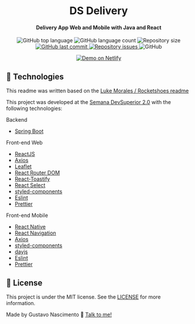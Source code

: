 <h1 align="center">
DS Delivery
</h1>

<h4 align="center">
Delivery App Web and Mobile with Java and React
</h4>

<p align="center">
  <img alt="GitHub top language" src="https://img.shields.io/github/languages/top/gnf22/dsdeliver-sds2.svg">

  <img alt="GitHub language count" src="https://img.shields.io/github/languages/count/gnf22/dsdeliver-sds2.svg">


  <img alt="Repository size" src="https://img.shields.io/github/languages/code-size/gnf22/dsdeliver-sds2">
  
  <a href="https://github.com/gnf22/dsdeliver-sds2/commits/master">
    <img alt="GitHub last commit" src="https://img.shields.io/github/last-commit/gnf22/dsdeliver-sds2.svg">
  </a>

  <a href="https://github.com/gnf22/dsdeliver-sds2/commits/master">
    <img alt="Repository issues" src="https://img.shields.io/github/issues/gnf22/dsdeliver-sds2.svg">
  </a>

  <img alt="GitHub" src="https://img.shields.io/github/license/gnf22/dsdeliver-sds2.svg">
</p>


<p align="center">
  <a href="https://sds2-gnf.netlify.app/" target="_blank">
    <img alt="Demo on Netlify" src="https://res.cloudinary.com/lukemorales/image/upload/v1563043495/readme_logos/demo_on_netlify_bbuvjz.png">
  </a>
</p>

## :rocket: Technologies
This readme was written based on the [Luke Morales / Rocketshoes readme](https://github.com/lukemorales/react-rocketshoes)

This project was developed at the [Semana DevSuperior 2.0](https://github.com/devsuperior/sds2) with the following technologies:

Backend
-  [Spring Boot](https://github.com/spring-projects/spring-boot)

Front-end Web
-  [ReactJS](https://reactjs.org/)
-  [Axios](https://github.com/axios/axios)
-  [Leaflet](https://github.com/Leaflet/Leaflet)
-  [React Router DOM](https://github.com/ReactTraining/react-router/tree/master/packages/react-router-dom)
-  [React-Toastify](https://fkhadra.github.io/react-toastify/)
-  [React Select](https://github.com/JedWatson/react-select)
-  [styled-components](https://www.styled-components.com/)
-  [Eslint](https://github.com/eslint/eslint)
-  [Prettier](https://github.com/prettier/prettier)

Front-end Mobile
-  [React Native](https://github.com/facebook/react-native)
-  [React Navigation](https://github.com/react-navigation/react-navigation)
-  [Axios](https://github.com/axios/axios)
-  [styled-components](https://www.styled-components.com/)
-  [dayjs](https://github.com/iamkun/dayjs)
-  [Eslint](https://github.com/eslint/eslint)
-  [Prettier](https://github.com/prettier/prettier)

## :memo: License
This project is under the MIT license. See the [LICENSE](https://github.com/gnf22/dsdeliver-sds2/blob/main/LICENSE) for more information.

Made by Gustavo Nascimento :wave: [Talk to me!](https://www.linkedin.com/in/nasc22/)
